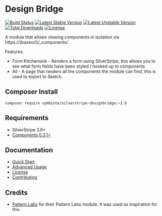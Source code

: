 # Design Bridge

[![Build Status](https://travis-ci.org/symbiote/silverstripe-designbridge.svg?branch=master)](https://travis-ci.org/symbiote/silverstripe-designbridge)
[![Latest Stable Version](https://poser.pugx.org/symbiote/silverstripe-designbridge/version.svg)](https://github.com/symbiote/silverstripe-designbridge/releases)
[![Latest Unstable Version](https://poser.pugx.org/symbiote/silverstripe-designbridge/v/unstable.svg)](https://packagist.org/packages/symbiote/silverstripe-designbridge)
[![Total Downloads](https://poser.pugx.org/symbiote/silverstripe-designbridge/downloads.svg)](https://packagist.org/packages/symbiote/silverstripe-designbridge)
[![License](https://poser.pugx.org/symbiote/silverstripe-designbridge/license.svg)](https://github.com/symbiote/silverstripe-designbridge/blob/master/LICENSE.md)

A module that allows viewing components in isolation via https://{baseurl}/_components/.

Features:
- Form Kitchensink - Renders a form using SilverStripe, this allows you to see what form fields have been styled / hooked up to components
- All - A page that renders all the components the module can find, this is used to export to Sketch.

## Composer Install

```
composer require symbiote/silverstripe-designbridge:~1.0
```

## Requirements

* SilverStripe 3.6+
* [Components 0.3.1+](https://github.com/silbinarywolf/silverstripe-components)

## Documentation

* [Quick Start](docs/en/quick-start.md)
* [Advanced Usage](docs/en/advanced-usage.md)
* [License](LICENSE.md)
* [Contributing](CONTRIBUTING.md)

## Credits

* [Pattern Labs](https://github.com/dnadesign/silverstripe-patternlab) for their Pattern Labs module. It was used as inspiration for this.
